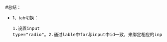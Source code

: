 #总结：
* 1、tab切换：<br/><pre>1.设置input type="radio"。2.通过lable中for与input中id一致，来绑定相应的input。3.input中name不可省略，且每个input中name要一致。
